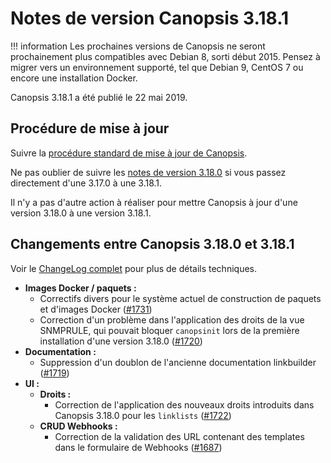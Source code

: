 # Notes de version Canopsis 3.18.1

!!! information
    Les prochaines versions de Canopsis ne seront prochainement plus compatibles avec Debian 8, sorti début 2015. Pensez à migrer vers un environnement supporté, tel que Debian 9, CentOS 7 ou encore une installation Docker.

Canopsis 3.18.1 a été publié le 22 mai 2019.

## Procédure de mise à jour

Suivre la [procédure standard de mise à jour de Canopsis](../guide-administration/mise-a-jour/index.md).

Ne pas oublier de suivre les [notes de version 3.18.0](3.18.0.md) si vous passez directement d'une 3.17.0 à une 3.18.1.

Il n'y a pas d'autre action à réaliser pour mettre Canopsis à jour d'une version 3.18.0 à une version 3.18.1.

## Changements entre Canopsis 3.18.0 et 3.18.1

Voir le [ChangeLog complet](https://git.canopsis.net/canopsis/canopsis/blob/develop/CHANGELOG.md) pour plus de détails techniques.

*  **Images Docker / paquets :**
    *  Correctifs divers pour le système actuel de construction de paquets et d'images Docker ([#1731](https://git.canopsis.net/canopsis/canopsis/issues/1731))
    *  Correction d'un problème dans l'application des droits de la vue SNMPRULE, qui pouvait bloquer `canopsinit` lors de la première installation d'une version 3.18.0 ([#1720](https://git.canopsis.net/canopsis/canopsis/issues/1720))
*  **Documentation :**
    *  Suppression d'un doublon de l'ancienne documentation linkbuilder ([#1719](https://git.canopsis.net/canopsis/canopsis/issues/1719))
*  **UI :**
    *  **Droits :**
        *  Correction de l'application des nouveaux droits introduits dans Canopsis 3.18.0 pour les `linklists` ([#1722](https://git.canopsis.net/canopsis/canopsis/issues/1722))
    *  **CRUD Webhooks :**
        *  Correction de la validation des URL contenant des templates dans le formulaire de Webhooks ([#1687](https://git.canopsis.net/canopsis/canopsis/issues/1687))
